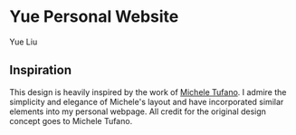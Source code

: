 # Yue Personal Website
Yue Liu


## Inspiration
This design is heavily inspired by the work of [Michele Tufano](https://github.com/micheletufano/micheletufano.github.io). I admire the simplicity and elegance of Michele's layout and have incorporated similar elements into my personal webpage. All credit for the original design concept goes to Michele Tufano.